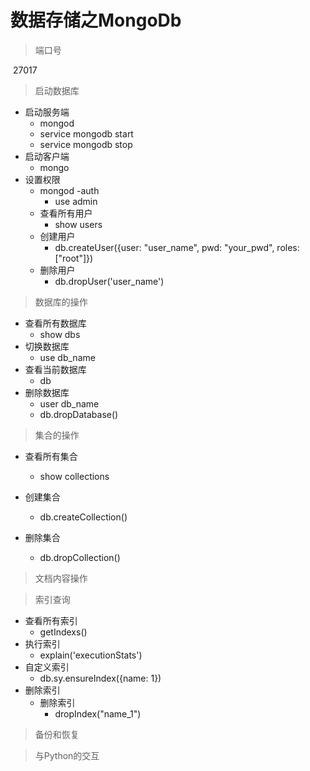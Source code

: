 # 数据存储之MongoDb

> 端口号

​	27017

> 启动数据库

* 启动服务端
  * mongod
  * service mongodb start
  * service mongodb stop
* 启动客户端
  * mongo
* 设置权限
  * mongod -auth
    * use admin
  * 查看所有用户
    * show users
  * 创建用户
    * db.createUser({user: "user_name", pwd: "your_pwd", roles: ["root"]})
  * 删除用户
    * db.dropUser('user_name')

> 数据库的操作

* 查看所有数据库
  * show dbs
* 切换数据库
  * use db_name
* 查看当前数据库
  * db
* 删除数据库
  * user db_name
  * db.dropDatabase()

> 集合的操作

* 查看所有集合
  * show collections

* 创建集合
  * db.createCollection()
* 删除集合
  * db.dropCollection()

> 文档内容操作



> 索引查询

* 查看所有索引
  * getIndexs()
* 执行索引
  * explain('executionStats')
* 自定义索引
  * db.sy.ensureIndex({name: 1})
* 删除索引
  * 删除索引
    * dropIndex("name_1")

> 备份和恢复



> 与Python的交互



